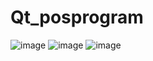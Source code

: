 # Qt_posprogram
![image](https://user-images.githubusercontent.com/95518178/166154355-61f52d72-602a-48fe-9d3e-13087b29430a.png)
![image](https://user-images.githubusercontent.com/95518178/166154371-0ec1e56f-46d4-49ba-8ea1-0aa73abfde29.png)
![image](https://user-images.githubusercontent.com/95518178/166154377-3afa08f6-313c-434c-8025-6e9077de7c89.png)
